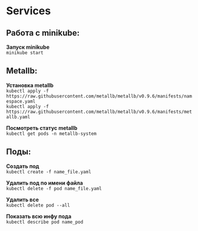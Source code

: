 # Services

## Работа с minikube:
__Запуск minikube__ \
`minikube start`


## Metallb:
__Установка metallb__ \
`kubectl apply -f https://raw.githubusercontent.com/metallb/metallb/v0.9.6/manifests/namespace.yaml` \
`kubectl apply -f https://raw.githubusercontent.com/metallb/metallb/v0.9.6/manifests/metallb.yaml`

__Посмотреть статус metallb__ \
`kubectl get pods -n metallb-system`

## Поды:
__Создать под__ \
`kubectl create -f name_file.yaml`

__Удалить под по имени файла__ \
`kubectl delete -f pod name_file.yaml`

__Удалить все__ \
`kubectl delete pod --all`

__Показать всю инфу пода__ \
`kubectl describe pod name_pod`
